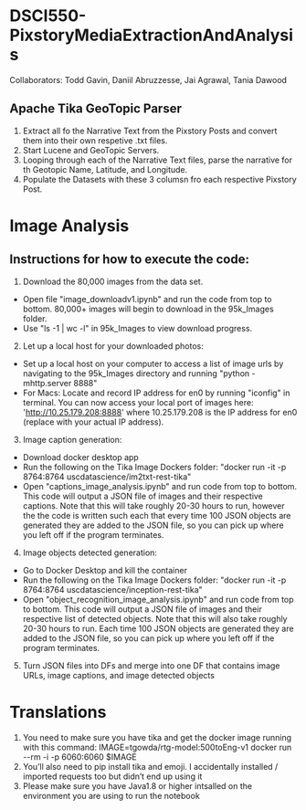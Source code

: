 # DSCI550-PixstoryMediaExtractionAndAnalysis

Collaborators: Todd Gavin, Daniil Abruzzesse, Jai Agrawal, Tania Dawood

## Apache Tika GeoTopic Parser
1. Extract all fo the Narrative Text from the Pixstory Posts and convert them into their own respetive .txt files.
2. Start Lucene and GeoTopic Servers.
3. Looping through each of the Narrative Text files, parse the narrative for th Geotopic Name, Latitude, and Longitude.
4. Populate the Datasets with these 3 columsn fro each respective Pixstory Post.



# Image Analysis 

## Instructions for how to execute the code:

1. Download the 80,000 images from the data set. 
- Open file "image_downloadv1.ipynb" and run the code from top to bottom. 80,000+ images will begin to download in the 95k_Images folder. 
- Use "ls -1 | wc -l" in 95k_Images to view download progress.

2. Let up a local host for your downloaded photos: 
- Set up a local host on your computer to access a list of image urls by navigating to the 95k_Images directory and running "python -mhttp.server 8888"
- For Macs: Locate and record IP address for en0 by running "iconfig" in terminal. You can now access your local port of images here: 'http://10.25.179.208:8888' where 10.25.179.208 is the IP address for en0 (replace with your actual IP address).

3. Image caption generation:
- Download docker desktop app
- Run the following on the Tika Image Dockers folder: "docker run -it -p 8764:8764 uscdatascience/im2txt-rest-tika"
- Open "captions_image_analysis.ipynb" and run code from top to bottom. This code will output a JSON file of images and their respective captions. Note that this will take roughly 20-30 hours to run, however the the code is written such each that every time 100 JSON objects are generated they are added to the JSON file, so you can pick up where you left off if the program terminates.
  
 4. Image objects detected generation:
 - Go to Docker Desktop and kill the container
 - Run the following on the Tika Image Dockers folder: "docker run -it -p 8764:8764 uscdatascience/inception-rest-tika"
 - Open "object_recognition_image_analysis.ipynb" and run code from top to bottom. This code will output a JSON file of images and their respective list of detected objects. Note that this will also take roughly 20-30 hours to run. Each time 100 JSON objects are generated they are added to the JSON file, so you can pick up where you left off if the program terminates.
  
5. Turn JSON files into DFs and merge into one DF that contains image URLs, image captions, and image detected objects
  
# Translations

1. You need to make sure you have tika and get the docker image running with this command:
IMAGE=tgowda/rtg-model:500toEng-v1
docker run --rm -i -p 6060:6060 $IMAGE
2. You’ll also need to pip install tika and emoji. I accidentally installed / imported requests too but didn’t end up using it
3. Please make sure you have Java1.8 or higher intsalled on the environment you are using to run the notebook


